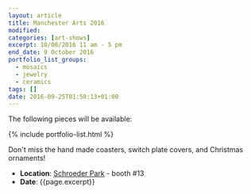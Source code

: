 ```yaml
---
layout: article
title: Manchester Arts 2016
modified:
categories: [art-shows]
excerpt: 10/08/2016 11 am - 5 pm
end_date: 9 October 2016
portfolio_list_groups:
  - mosaics
  - jewelry
  - ceramics
tags: []
date: 2016-09-25T01:50:13+01:00
---
```


The following pieces will be available:

{% include portfolio-list.html %}

Don't miss the hand made coasters, switch plate covers, and Christmas ornaments!

* **Location**: [Schroeder Park](https://goo.gl/maps/7uuajmY1pUT2) - booth #13
* **Date**: {{page.excerpt}}
